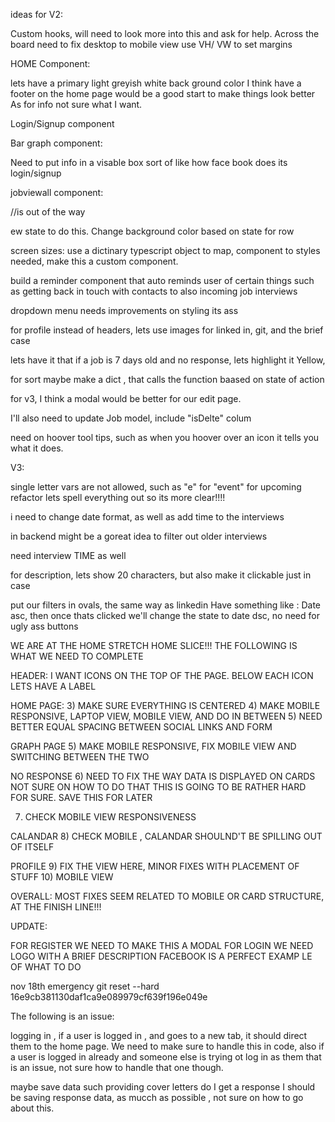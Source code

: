 ideas for V2:

Custom hooks, will need to look more into this and ask for help. 
Across the board need to fix desktop to mobile view use VH/ VW to set margins


HOME Component:


lets have a primary light greyish white back ground color
I think have a footer on the home page would be a good start to make things look better
As for info not sure what I want.

Login/Signup component

Bar graph component:

Need to put info in a visable box sort of like how face book does its login/signup

jobviewall component:

//is out of the way

ew state to do this.  Change background color based on state for row

screen sizes:
use a dictinary typescript object to map, component to styles needed, make this a custom
component.


build a reminder component that auto reminds  user of certain things such as getting back in touch with contacts
to also incoming job interviews

dropdown menu needs improvements on styling its ass


for profile instead of headers, lets use images for linked in, git, and the brief case

lets have it that if a job is 7 days old and no response, lets highlight it Yellow, 

for sort maybe make a dict , that calls the function baased on state of action

for v3, I think a modal would be better for our edit page.

I'll also need to update Job model, include "isDelte" colum

need on hoover tool tips, such as when you hoover over an icon it tells you what it does.


 V3:

single letter vars are not allowed, such as "e" for "event" for upcoming refactor lets
spell everything out so its more clear!!!!

i need to change date format, as well as add time to the interviews

in backend might be a goreat idea to filter out older interviews

need interview TIME as well

for description, lets show 20 characters, but also make it clickable just in case

put our filters in ovals, the same way as linkedin
Have something like : Date asc, then once thats clicked we'll change the state to date dsc, no need
for ugly ass buttons




WE ARE AT THE HOME STRETCH HOME SLICE!!!
THE FOLLOWING IS WHAT WE NEED TO COMPLETE

HEADER: 
I WANT ICONS ON THE TOP OF THE PAGE. BELOW EACH ICON LETS HAVE A LABEL


HOME PAGE:
3) MAKE SURE EVERYTHING IS CENTERED
4) MAKE MOBILE RESPONSIVE, LAPTOP VIEW, MOBILE VIEW, AND DO IN BETWEEN 
5) NEED BETTER EQUAL SPACING BETWEEN SOCIAL LINKS AND FORM

GRAPH PAGE
5) MAKE MOBILE RESPONSIVE, FIX MOBILE VIEW AND SWITCHING BETWEEN THE TWO


NO RESPONSE
6) NEED TO FIX THE WAY DATA IS DISPLAYED ON CARDS NOT SURE ON HOW TO DO THAT THIS
IS GOING TO BE RATHER HARD FOR SURE. SAVE THIS FOR LATER

7) CHECK MOBILE VIEW RESPONSIVENESS

CALANDAR
8) CHECK MOBILE , CALANDAR SHOULND'T BE SPILLING OUT OF ITSELF

PROFILE
9) FIX THE VIEW HERE, MINOR FIXES WITH PLACEMENT OF STUFF
10) MOBILE VIEW


OVERALL:
MOST FIXES SEEM RELATED TO MOBILE OR CARD STRUCTURE, AT THE FINISH LINE!!!


UPDATE:

FOR REGISTER WE NEED TO MAKE THIS A MODAL
FOR LOGIN WE NEED LOGO WITH A BRIEF DESCRIPTION 
FACEBOOK IS A PERFECT EXAMP
LE OF WHAT TO DO

nov 18th emergency 
git reset --hard 16e9cb381130daf1ca9e089979cf639f196e049e



The following is an issue:

logging in , if a user is logged in , and goes to a new tab, it should direct them to the home page. We need to make
sure to handle this in code, also if a user is logged in already and someone else is trying ot log in as 
them that is an issue, not sure how to handle that one though.


maybe save data such providing cover letters do I get a response
I should be saving response data, as mucch as possible , not sure on how to go about this.
